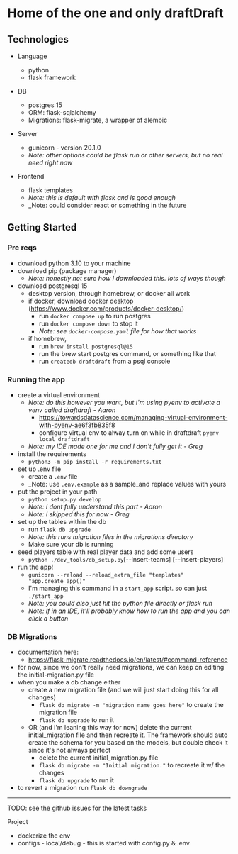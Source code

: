 # Home of the one and only draftDraft

## Technologies
* Language
  * python
  * flask framework
  
* DB
  * postgres 15
  * ORM: flask-sqlalchemy
  * Migrations: flask-migrate, a wrapper of alembic

* Server
  * gunicorn - version 20.1.0
  * _Note: other options could be flask run or other servers, but no real need right now_

* Frontend
  * flask templates
  * _Note: this is default with flask and is good enough_
  * _Note: could consider react or something in the future


## Getting Started
### Pre reqs
* download python 3.10 to your machine
* download pip (package manager)
  * _Note: honestly not sure how I downloaded this. lots of ways though_
* download postgresql 15
  * desktop version, through homebrew, or docker all work
  * if docker, download docker desktop (https://www.docker.com/products/docker-desktop/)
    * run `docker compose up` to run postgres
    * run `docker compose down` to stop it
    * _Note: see `docker-compose.yaml` file for how that works_
  * if homebrew,
    * run `brew install postgresql@15`
    * run the brew start postgres command, or something like that
    * run `createdb draftdraft` from a psql console

### Running the app
* create a virtual environment 
  * _Note: do this however you want, but I'm using pyenv to activate a venv called draftdraft - Aaron_
    * https://towardsdatascience.com/managing-virtual-environment-with-pyenv-ae6f3fb835f8
    * configure virtual env to alway turn on while in draftdraft `pyenv local draftdraft`
  * _Note: my IDE made one for me and I don't fully get it - Greg_
* install the requirements
  * `python3 -m pip install -r requirements.txt`
* set up .env file
  * create a `.env` file
  * _Note: use `.env.example` as a sample_and replace values with yours
* put the project in your path
  * `python setup.py develop`
  * _Note: I dont fully understand this part - Aaron_
  * _Note: I skipped this for now - Greg_
* set up the tables within the db
  * run `flask db upgrade`
  * _Note: this runs migration files in the migrations directory_
  * Make sure your db is running
* seed players table with real player data and add some users
  * `python ./dev_tools/db_setup.py`[--insert-teams] [--insert-players]
* run the app!
  * `gunicorn --reload --reload_extra_file "templates" "app.create_app()"`
  * I'm managing this command in a `start_app` script. so can just `./start_app`
  * _Note: you could also just hit the python file directly or flask run_
  * _Note: if in an IDE, it'll probably know how to run the app and you can click a button_
 

### DB Migrations
* documentation here:
  * https://flask-migrate.readthedocs.io/en/latest/#command-reference
* for now, since we don't really need migrations, we can keep on editing the initial-migration.py file
* when you make a db change either
  * create a new migration file (and we will just start doing this for all changes)
    * `flask db migrate -m "migration name goes here"` to create the migration file
    * `flask db upgrade` to run it
  * OR (and i'm leaning this way for now) delete the current initial_migration file
    and then recreate it. The framework should auto create the schema for you based on the models, but double check it since it's not always perfect
    * delete the current initial_migration.py file
    * `flask db migrate -m "Initial migration."` to recreate it w/ the changes
    * `flask db upgrade` to run it
* to revert a migration run `flask db downgrade`

------
TODO:
see the github issues for the latest tasks

Project
* dockerize the env
* configs - local/debug - this is started with config.py & .env
